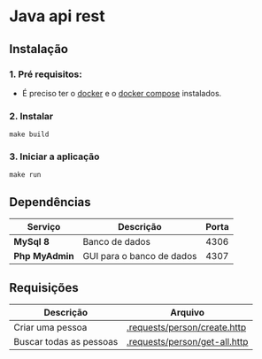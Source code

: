 # Java api rest

## Instalação

### 1. Pré requisitos:
- É preciso ter o [docker](https://docs.docker.com/get-docker/) e o [docker compose](https://docs.docker.com/compose/install/) instalados.

### 2. Instalar

```
make build
```

### 3. Iniciar a aplicação

```
make run
```

## Dependências
| Serviço         | Descrição                 | Porta |
|-----------------|---------------------------|-------|
| **MySql 8**     | Banco de dados            | 4306  |
| **Php MyAdmin** | GUI para o banco de dados | 4307  |

## Requisições

| Descrição              | Arquivo                                                        |
|------------------------|----------------------------------------------------------------|
| Criar uma pessoa       | [.requests/person/create.http](.requests/person/create.http)   |
| Buscar todas as pessoas | [.requests/person/get-all.http](.requests/person/get-all.http) |